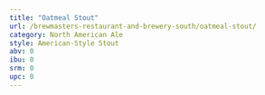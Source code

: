 ```yaml
---
title: "Oatmeal Stout"
url: /brewmasters-restaurant-and-brewery-south/oatmeal-stout/
category: North American Ale
style: American-Style Stout
abv: 0
ibu: 0
srm: 0
upc: 0
---
```


